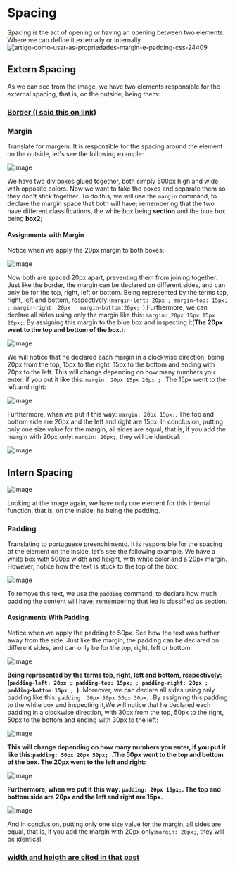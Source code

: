 # Spacing 
Spacing is the act of opening or having an opening between two elements. Where we can define it externally or internally.
![artigo-como-usar-as-propriedades-margin-e-padding-css-24409](https://github.com/Karlos-Eduardo-Mrqs/Construcao-Html-Css-Javascript/assets/172524894/c6299b7e-9462-46a5-9359-235a42e64581)

## Extern Spacing
As we can see from the image, we have two elements responsible for the external spacing, that is, on the outside; being them:

### [Border (I said this on link) ](https://github.com/Karlos-Eduardo-Mrqs/Construction-Html-Css-Javascript/blob/main/Styling-Css/Module%202%20-%20(Appearance)/Bordes-Number_06/Border.md)

### Margin
Translate for margem. It is responsible for the spacing around the element on the outside, let's see the
following example:

![image](https://github.com/Karlos-Eduardo-Mrqs/Construcao-Html-Css-Javascript/assets/172524894/4b29163b-a04f-41e3-8d37-385a256162a9)

We have two div boxes glued together, both simply 500px high and wide with opposite colors. Now we want to take the boxes and separate them so they don't stick together. To do this, we will use the ``margin`` command, to declare the margin space that both will have; remembering that the two have different classifications, the white box being **section** and the blue box being **box2**;

#### Assignments with Margin
Notice when we apply the 20px margin to both boxes:

![image](https://github.com/Karlos-Eduardo-Mrqs/Construcao-Html-Css-Javascript/assets/172524894/9cae2951-ef54-4916-a641-83c265a6cd17)

Now both are spaced 20px apart, preventing them from joining together. Just like the border, the margin can be declared on different sides, and can only be for the top, right, left or bottom. Being represented by the terms top, right, left and bottom, respectively:(``margin-left: 20px ; margin-top: 15px; ; margin-right: 20px ; margin-bottom:20px; ``).Furthermore, we can declare all sides using only the margin like this: ``margin: 20px 15px 15px 20px;``. By assigning this margin to the blue box and inspecting it(**The 20px went to the top and bottom of the box.**):

![image](https://github.com/Karlos-Eduardo-Mrqs/Construcao-Html-Css-Javascript/assets/172524894/88d22cbb-90bc-4818-ab07-a787267060ed)

We will notice that he declared each margin in a clockwise direction, being 20px from the top, 15px to the right, 15px to the bottom and ending with 20px to the left. This will change depending on how many numbers you enter, if you put it like this: ``margin: 20px 15px 20px ; ``.The 15px went to the left and right:

![image](https://github.com/Karlos-Eduardo-Mrqs/Construcao-Html-Css-Javascript/assets/172524894/597bf5df-57e8-4a57-a135-a3ff6f5209da)

Furthermore, when we put it this way: ``margin: 20px 15px;``. The top and bottom side are 20px and the left and right are 15px. In conclusion, putting only one size value for the margin, all sides are equal, that is, if you add the margin with 20px only: ``margin: 20px;``, they will be identical:

![image](https://github.com/Karlos-Eduardo-Mrqs/Construcao-Html-Css-Javascript/assets/172524894/16d5adf6-0e07-43f1-ae88-6d488d74e080)

## Intern Spacing

![image](https://github.com/Karlos-Eduardo-Mrqs/Construcao-Html-Css-Javascript/assets/172524894/8d5eb547-ac9e-4b7d-9f16-6cac2eef17d8)

Looking at the image again, we have only one element for this internal function, that is, on the inside; he being the padding.

### Padding
Translating to portuguese preenchimento. It is responsible for the spacing of the element on the inside, let's see the following example. We have a white box with 500px width and height, with white color and a 20px margin. However, notice how the text is stuck to the top of the box:

![image](https://github.com/Karlos-Eduardo-Mrqs/Construcao-Html-Css-Javascript/assets/172524894/7a5a694b-9913-41cf-8f9f-78b99f502030)

To remove this text, we use the ``padding`` command, to declare how much padding the content will have; remembering that lea is classified as section.

#### Assignments With Padding
Notice when we apply the padding to 50px. See how the text was further away from the side. Just like the margin, the padding can be declared on different sides, and can only be for the top, right, left or bottom:

![image](https://github.com/Karlos-Eduardo-Mrqs/Construcao-Html-Css-Javascript/assets/172524894/020323ec-4bed-4a0f-8b0c-61ab65f71e21)

**Being represented by the terms top, right, left and bottom, respectively:(``padding-left: 20px ; padding-top: 15px; ; padding-right: 20px ; padding-bottom:15px ; ``).** Moreover, we can declare all sides using only padding like this: ``padding: 30px 50px 50px 30px;``. By assigning this padding to the white box and inspecting it,We will notice that he declared each padding in a clockwise direction, with 30px from the top, 50px to the right, 50px to the bottom and ending with 30px to the left:

![image](https://github.com/Karlos-Eduardo-Mrqs/Construcao-Html-Css-Javascript/assets/172524894/2ad46b15-399f-4243-b5a0-b790827478f2)

**This will change depending on how many numbers you enter, if you put it like this:``padding: 50px 20px 50px; ``.The 50px went to the top and bottom of the box. The 20px went to the left and right:**

![image](https://github.com/Karlos-Eduardo-Mrqs/Construcao-Html-Css-Javascript/assets/172524894/460e63aa-e429-4d68-abf0-35fa0f5b4fea)

**Furthermore, when we put it this way: ``padding: 20px 15px;``. The top and bottom side are 20px and the left and right are 15px.**

![image](https://github.com/Karlos-Eduardo-Mrqs/Construcao-Html-Css-Javascript/assets/172524894/711316e6-f5d9-465f-bdbb-7032b724825d)

And in conclusion, putting only one size value for the margin, all sides are equal, that is, if you add the margin with 20px only:``margin: 20px;``, they will be identical.

### [width and heigth are cited in that past](https://github.com/Karlos-Eduardo-Mrqs/Construction-Html-Css-Javascript/blob/main/Styling-Css/Module%202%20-%20(Appearance)/Layouts-Number_03/Layout.md)
